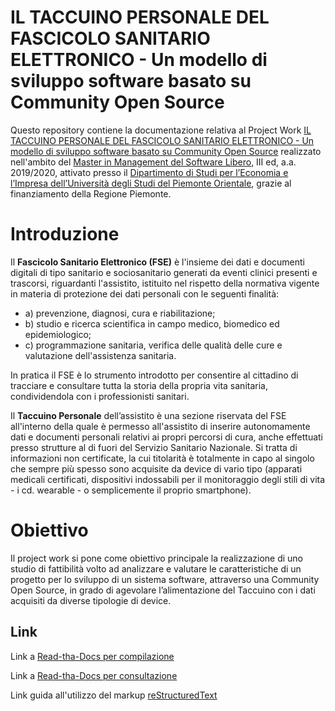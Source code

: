 IL TACCUINO PERSONALE DEL FASCICOLO SANITARIO ELETTRONICO - Un modello di sviluppo software basato su Community Open Source
===================

Questo repository contiene la documentazione relativa al Project Work [IL TACCUINO PERSONALE DEL FASCICOLO SANITARIO ELETTRONICO - Un modello di sviluppo software basato su Community Open Source](https://il-taccuino-personale-del-fascicolo-sanitario-elettronico.readthedocs.io/en/latest/) realizzato nell'ambito del [Master in Management del Software Libero](https://www.managementsoftwarelibero.it/), III ed, a.a. 2019/2020, attivato presso il [Dipartimento di Studi per l’Economia e l’Impresa dell’Università degli Studi del Piemonte Orientale](https://www.uniupo.it/tuttostudenti/lofferta-formativa-colpo-docchio/i-master/i-livello/management-software-libero-iii-ed), grazie al finanziamento della Regione Piemonte.


Introduzione
============
Il **Fascicolo Sanitario Elettronico (FSE)** è l'insieme dei dati e documenti digitali di tipo sanitario e sociosanitario generati da eventi clinici presenti e trascorsi, riguardanti l'assistito, istituito nel rispetto della normativa vigente in materia di protezione dei dati personali con le seguenti finalità:

- a) prevenzione, diagnosi, cura e riabilitazione;
- b) studio e ricerca scientifica in campo medico, biomedico ed epidemiologico;
- c) programmazione sanitaria, verifica delle qualità delle cure e valutazione dell'assistenza sanitaria.

In pratica il FSE è lo strumento introdotto per consentire al cittadino di tracciare e consultare tutta la storia della propria vita sanitaria, condividendola con i professionisti sanitari.

Il **Taccuino Personale** dell’assistito è una sezione riservata del FSE all'interno della quale è permesso all'assistito di inserire autonomamente dati e documenti personali relativi ai propri percorsi di cura, anche effettuati presso strutture al di fuori del Servizio Sanitario Nazionale. Si tratta  di informazioni non certificate, la cui titolarità è totalmente in capo al singolo che sempre più spesso sono acquisite da device di vario tipo  (apparati medicali certificati, dispositivi indossabili per il monitoraggio degli stili di vita -  i cd. wearable - o semplicemente il proprio smartphone).

Obiettivo
=========
Il project work si pone come obiettivo principale la realizzazione di uno studio di fattibilità volto ad analizzare e valutare le caratteristiche di un progetto per lo sviluppo di un sistema software, attraverso una Community Open Source, in grado di agevolare l’alimentazione del Taccuino con i dati acquisiti da diverse tipologie di device.


Link
-----
Link a [Read-tha-Docs per compilazione](https://readthedocs.org/projects/il-taccuino-personale-del-fascicolo-sanitario-elettronico/)

Link a [Read-tha-Docs per consultazione](http://il-taccuino-personale-del-fascicolo-sanitario-elettronico.rtfd.io/)

Link guida all'utilizzo del markup [reStructuredText](https://www.sphinx-doc.org/en/master/usage/restructuredtext/basics.html)

<!-- Link alla [documentazione compilata su Docs Italia]().-->

